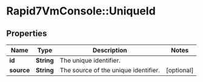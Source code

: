 # Rapid7VmConsole::UniqueId

## Properties
Name | Type | Description | Notes
------------ | ------------- | ------------- | -------------
**id** | **String** | The unique identifier. | 
**source** | **String** | The source of the unique identifier. | [optional] 


